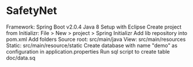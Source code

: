 # SafetyNet

Framework: Spring Boot v2.0.4
Java 8
Setup with Eclipse
Create project from Initializr: File > New > project > Spring Initializr
Add lib repository into pom.xml
Add folders
Source root: src/main/java
View: src/main/resources
Static: src/main/resource/static
Create database with name "demo" as configuration in application.properties
Run sql script to create table doc/data.sq
